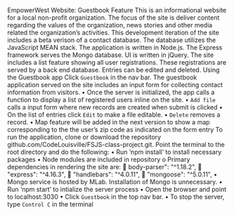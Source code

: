 EmpowerWest Website: Guestbook Feature
This is an informational website for a local non-profit organization.
The focus of the site is deliver content regarding the values of the organization, news stories and other media related the organization’s activities.
This development iteration of the site includes a beta verison of a contact database. The database utilizes the JavaScript MEAN stack.  The application is written in Node.js. The Express framework serves the Mongo database. UI is written in jQuery.
The site includes a list feature showing all user registrations. These registrations are served by a back end database. Entries can be edited and deleted.
Using the Guestbook app
Click `Guestbook` in the nav bar. The guestbook application served on the site includes an input form for collecting contact information from visitors. 
•	Once the server is initialized, the app calls a function to display a list of registered users inline on the site. 
•	`Add file` calls a input form where new records are created when submit is clicked
•	On the list of entries click `Edit` to make a file editable.
•	`Delete` removes a record.
•	Map feature will be added in the next version to show a map corresponding to the the user’s zip code as indicated on the form entry
To run the application, clone or download the repository github.com/CodeLouisville/FSJS-class-project.git. 
Point the terminal to the root directory and do the following:
•	Run ‘npm install’ to install necessary packages
•	Node modules are included in repository
o	Primary dependencies in rendering the site are:
	body-parser": "^1.18.2",
	"express": "^4.16.3",
	"handlebars": "^4.0.11",
	"mongoose": "^5.0.11",
•	Mongo service is hosted by MLab. Installation of Mongo is unnecessary.
•	Run ‘npm start’ to intialize the server process
•	Open the browser and point to localhost:3030
•	Click `Guestbook` in the top nav bar.
•	To stop the server, type `Control C` in the terminal

